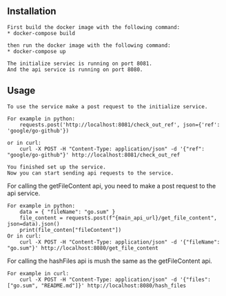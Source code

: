 ## Installation ##
```
First build the docker image with the following command:
* docker-compose build

then run the docker image with the following command:
* docker-compose up
```

```
The initialize serviec is running on port 8081.
And the api service is running on port 8080.
```

## Usage ##
```
To use the service make a post request to the initialize service.

For example in python:
    requests.post('http://localhost:8081/check_out_ref', json={'ref': 'google/go-github'})

or in curl:
    curl -X POST -H "Content-Type: application/json" -d '{"ref": "google/go-github"}' http://localhost:8081/check_out_ref
```



```
You finished set up the service.
Now you can start sending api requests to the service.
``` 

For calling the getFileContent api, you need to make a post request to the api service.

```
For example in python:
    data = { "fileName": "go.sum" }
    file_content = requests.post(f"{main_api_url}/get_file_content", json=data).json()  
    print(file_conten["fileContent"])
Or in curl:
    curl -X POST -H "Content-Type: application/json" -d '{"fileName": "go.sum"}' http://localhost:8080/get_file_content
``` 

For calling the hashFiles api is mush the same as the getFileContent api.

```
For example in curl:
    curl -X POST -H "Content-Type: application/json" -d '{"files": ["go.sum", "README.md"]}' http://localhost:8080/hash_files
```

